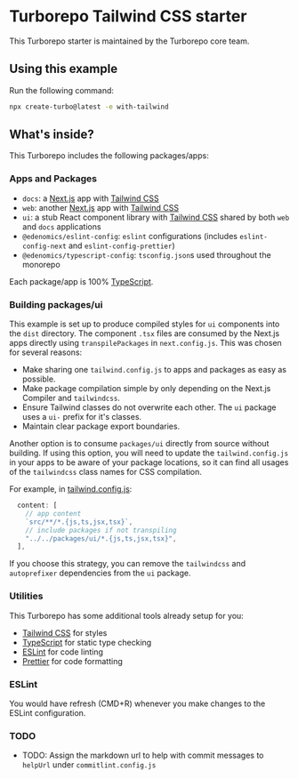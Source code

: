 # Turborepo Tailwind CSS starter

This Turborepo starter is maintained by the Turborepo core team.

## Using this example

Run the following command:

```sh
npx create-turbo@latest -e with-tailwind
```

## What's inside?

This Turborepo includes the following packages/apps:

### Apps and Packages

- `docs`: a [Next.js](https://nextjs.org/) app with [Tailwind CSS](https://tailwindcss.com/)
- `web`: another [Next.js](https://nextjs.org/) app with [Tailwind CSS](https://tailwindcss.com/)
- `ui`: a stub React component library with [Tailwind CSS](https://tailwindcss.com/) shared by both `web` and `docs` applications
- `@edenomics/eslint-config`: `eslint` configurations (includes `eslint-config-next` and `eslint-config-prettier`)
- `@edenomics/typescript-config`: `tsconfig.json`s used throughout the monorepo

Each package/app is 100% [TypeScript](https://www.typescriptlang.org/).

### Building packages/ui

This example is set up to produce compiled styles for `ui` components into the `dist` directory. The component `.tsx` files are consumed by the Next.js apps directly using `transpilePackages` in `next.config.js`. This was chosen for several reasons:

- Make sharing one `tailwind.config.js` to apps and packages as easy as possible.
- Make package compilation simple by only depending on the Next.js Compiler and `tailwindcss`.
- Ensure Tailwind classes do not overwrite each other. The `ui` package uses a `ui-` prefix for it's classes.
- Maintain clear package export boundaries.

Another option is to consume `packages/ui` directly from source without building. If using this option, you will need to update the `tailwind.config.js` in your apps to be aware of your package locations, so it can find all usages of the `tailwindcss` class names for CSS compilation.

For example, in [tailwind.config.js](packages/tailwind-config/tailwind.config.js):

```js
  content: [
    // app content
    `src/**/*.{js,ts,jsx,tsx}`,
    // include packages if not transpiling
    "../../packages/ui/*.{js,ts,jsx,tsx}",
  ],
```

If you choose this strategy, you can remove the `tailwindcss` and `autoprefixer` dependencies from the `ui` package.

### Utilities

This Turborepo has some additional tools already setup for you:

- [Tailwind CSS](https://tailwindcss.com/) for styles
- [TypeScript](https://www.typescriptlang.org/) for static type checking
- [ESLint](https://eslint.org/) for code linting
- [Prettier](https://prettier.io) for code formatting

### ESLint

You would have refresh (CMD+R) whenever you make changes to the ESLint configuration.

### TODO

- TODO: Assign the markdown url to help with commit messages to `helpUrl` under `commitlint.config.js`
